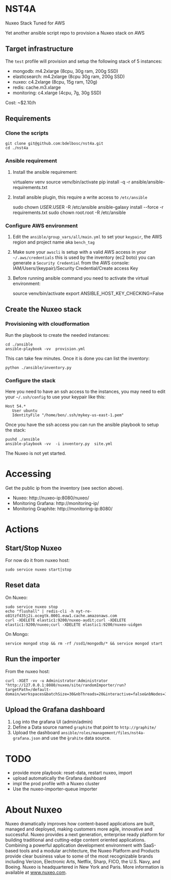 # NST4A

 Nuxeo Stack Tuned for AWS 

 Yet another ansible script repo to provision a Nuxeo stack on AWS


## Target infrastructure

The `test` profile will provision and setup the following stack of 5 instances:

- mongodb: m4.2xlarge (8cpu, 30g ram, 200g SSD)
- elasticsearch: m4.2xlarge (8cpu 30g ram, 200g SSD)
- nuxeo: c4.2xlarge (8cpu, 15g ram, 120g)
- redis: cache.m3.xlarge
- monitoring: c4.xlarge (4cpu, 7g, 30g SSD)

Cost: ~$2.10/h

## Requirements


### Clone the scripts

    git clone git@github.com:bdelbosc/nst4a.git
    cd ./nst4a

### Ansible requirement

1. Install the ansible requirement: 

    
    virtualenv venv
    source venv/bin/activate
    pip install -q -r ansible/ansible-requirements.txt


2.  Install ansible plugin, this require a write access to `/etc/ansible` 

  
    sudo chown $USER.$USER -R /etc/ansible
    ansible-galaxy install --force -r requirements.txt
    sudo chown root.root -R /etc/ansible


### Configure AWS environment

1. Edit the `ansible/group_vars/all/main.yml` to set your `keypair`, the AWS region and project name aka `bench_tag`

2. Make sure your `awscli` is setup with a valid AWS access in your `~/.aws/credentials` this is used by the inventory (ec2 boto)
   you can generate a `Security Credential` from the AWS console: IAM/Users/(keypair)/Security Credential/Create access Key

3. Before running ansible command you need to activate the virtual environment:


    source venv/bin/activate
    export ANSIBLE_HOST_KEY_CHECKING=False


## Create the Nuxeo stack

### Provisioning with cloudformation


Run the playbook to create the needed instances:

    cd ./ansible
    ansible-playbook -vv  provision.yml
 
This can take few minutes. Once it is done you can list the inventory:

    python ./ansible/inventory.py


### Configure the stack

Here you need to have an ssh access to the instances, you may need to edit your `~/.ssh/config` to use your keypair like this:
  
    Host 54.*
       User ubuntu
       IdentityFile "/home/ben/.ssh/mykey-us-east-1.pem"


Once you have the ssh access you can run the ansible playbook to setup the stack:
  

    pushd ./ansible
    ansible-playbook -vv  -i inventory.py  site.yml


The Nuxeo is not yet started.


# Accessing

Get the public ip from the inventory (see section above).

- Nuxeo: http://nuxeo-ip:8080/nuxeo/
- Monitoring Grafana: http://monitoring-ip/
- Monitoring Graphite: http://monitoring-ip:8080/

# Actions
 
## Start/Stop Nuxeo

For now do it from nuxeo host:

    sudo service nuxeo start|stop

## Reset data
 
On Nuxeo:
 

    sudo service nuxeo stop
    echo "flushall" | redis-cli -h nyt-re-o81tzf435j2i.ocegtk.0001.euw1.cache.amazonaws.com
    curl -XDELETE elastic1:9200/nuxeo-audit;curl -XDELETE elastic1:9200/nuxeo;curl -XDELETE elastic1:9200/nuxeo-uidgen

On Mongo:

    service mongod stop && rm -rf /ssd1/mongodb/* && service mongod start
 
 
## Run the importer

From the nuxeo host:
 
    curl -XGET -vv -u Administrator:Administrator "http://127.0.0.1:8080/nuxeo/site/randomImporter/run?targetPath=/default-domain/workspaces&batchSize=30&nbThreads=20&interactive=false&nbNodes=1000000&fileSizeKB=0&bulkMode=true&onlyText=false&withProperties=true&blockAsyncProcessing=true&blockSyncPostCommitProcessing=true"


## Upload the Grafana dashboard

1. Log into the grafana UI (admin/admin)
2. Define a Data source named `graphite` that point to `http://graphite/`
3. Upload the dashboard `ansible/roles/management/files/nst4a-grafana.json` and use the ̀`grahite` data source.

# TODO

- provide more playbook: reset-data, restart nuxeo, import
- upload automatically the Grafana dashboard
- impl the prod profile with a Nuxeo cluster
- Use the nuxeo-importer-queue importer

# About Nuxeo

Nuxeo dramatically improves how content-based applications are built, managed and deployed, making customers more agile, innovative and successful. Nuxeo provides a next generation, enterprise ready platform for building traditional and cutting-edge content oriented applications. Combining a powerful application development environment with SaaS-based tools and a modular architecture, the Nuxeo Platform and Products provide clear business value to some of the most recognizable brands including Verizon, Electronic Arts, Netflix, Sharp, FICO, the U.S. Navy, and Boeing. Nuxeo is headquartered in New York and Paris. More information is available at www.nuxeo.com.
